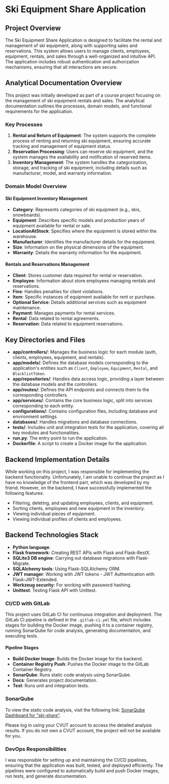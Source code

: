 # Ski Equipment Share Application

## Project Overview

The Ski Equipment Share Application is designed to facilitate the rental and management of ski equipment, along with supporting sales and reservations. This system allows users to manage clients, employees, equipment, rentals, and sales through a well-organized and intuitive API. The application includes robust authentication and authorization mechanisms, ensuring that all interactions are secure.

## Analytical Documentation Overview

This project was initially developed as part of a course project focusing on the management of ski equipment rentals and sales. The analytical documentation outlines the processes, domain models, and functional requirements for the application.

### Key Processes

1. **Rental and Return of Equipment**: The system supports the complete process of renting and returning ski equipment, ensuring accurate tracking and management of equipment status.
2. **Reservation Processing**: Users can reserve ski equipment, and the system manages the availability and notification of reserved items.
3. **Inventory Management**: The system handles the categorization, storage, and tracking of ski equipment, including details such as manufacturer, model, and warranty information.

### Domain Model Overview

#### Ski Equipment Inventory Management

- **Category**: Represents categories of ski equipment (e.g., skis, snowboards).
- **Equipment**: Describes specific models and production years of equipment available for rental or sale.
- **LocationAtStock**: Specifies where the equipment is stored within the warehouse.
- **Manufacturer**: Identifies the manufacturer details for the equipment.
- **Size**: Information on the physical dimensions of the equipment.
- **Warranty**: Details the warranty information for the equipment.

#### Rentals and Reservations Management

- **Client**: Stores customer data required for rental or reservation.
- **Employee**: Information about store employees managing rentals and reservations.
- **Fine**: Handles penalties for client violations.
- **Item**: Specific instances of equipment available for rent or purchase.
- **Optional Service**: Details additional services such as equipment maintenance.
- **Payment**: Manages payments for rental services.
- **Rental**: Data related to rental agreements.
- **Reservation**: Data related to equipment reservations.

## Key Directories and Files

- **app/controllers/**: Manages the business logic for each module (auth, clients, employees, equipment, and rentals).
- **app/models/**: Defines the database models corresponding to the application's entities such as `Client`, `Employee`, `Equipment`, `Rental`, and `BlacklistToken`.
- **app/repositories/**: Handles data access logic, providing a layer between the database models and the controllers.
- **app/routes/**: Defines the API endpoints and connects them to the corresponding controllers.
- **app/services/**: Contains the core business logic, split into services corresponding to each entity.
- **configurations/**: Contains configuration files, including database and environment settings.
- **databases/**: Handles migrations and database connections.
- **tests/**: Includes unit and integration tests for the application, covering all key modules and functionalities.
- **run.py**: The entry point to run the application.
- **Dockerfile**: A script to create a Docker image for the application.

## Backend Implementation Details

While working on this project, I was responsible for implementing the backend functionality. Unfortunately, I am unable to continue the project as I have no knowledge of the frontend part, which was developed by my friend. However, on the backend, I have successfully implemented the following features:

- Filtering, deleting, and updating employees, clients, and equipment.
- Sorting clients, employees and new equipment in the inventory.
- Viewing individual pieces of equipment.
- Viewing individual profiles of clients and employees.

## Backend Technologies Stack

- **Python language**.
- **Flask framework**: Creating REST APIs with Flask and Flask-RestX.
- **SQLite3 DB engine**: Carrying out database migrations with Flask-Migrate.
- **SQLAlchemy tools**: Using Flask-SQLAlchemy ORM.
- **JWT manager**: Working with JWT tokens - JWT Authentication with Flask-JWT-Extended.
- **Werkzeug security**: For working with password hashing.
- **Unittest**: Testing Flask API with Unittest.

### CI/CD with GitLab

This project uses GitLab CI for continuous integration and deployment. The GitLab CI pipeline is defined in the `.gitlab-ci.yml` file, which includes stages for building the Docker image, pushing it to a container registry, running SonarQube for code analysis, generating documentation, and executing tests.

#### Pipeline Stages

- **Build Docker Image**: Builds the Docker image for the backend.
- **Container Registry Push**: Pushes the Docker image to the GitLab Container Registry.
- **SonarQube**: Runs static code analysis using SonarQube.
- **Docs**: Generates project documentation.
- **Test**: Runs unit and integration tests.

### SonarQube

To view the static code analysis, visit the following link: [SonarQube Dashboard for "ski-share"](https://sonarqube.software.geant.org/dashboard?id=ski-share). 

Please log in using your CVUT account to access the detailed analysis results. If you do not own a CVUT account, the project will not be available for you.


### DevOps Responsibilities

I was responsible for setting up and maintaining the CI/CD pipelines, ensuring that the application was built, tested, and deployed efficiently. The pipelines were configured to automatically build and push Docker images, run tests, and generate documentation.



